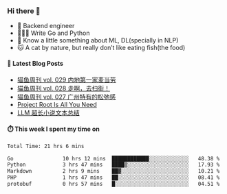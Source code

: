 ### Hi there 👋

- 🔧 Backend engineer
- 👨🏻‍💻 Write Go and Python
- 🔭 Know a little something about ML, DL(specially in NLP)
- 🐱 A cat by nature, but really don’t like eating fish(the food)

#### 📖 Latest Blog Posts
<!-- BLOG-POST-LIST:START -->
- [猫鱼周刊 vol. 029 内地第一家麦当劳](https://ameow.xyz/archives/weekly-029)
- [猫鱼周刊 vol. 028 走啊，去扫街！](https://ameow.xyz/archives/weekly-028)
- [猫鱼周刊 vol. 027 广州特有的松弛感](https://ameow.xyz/archives/weekly-027)
- [Project Root Is All You Need](https://ameow.xyz/archives/project-root-is-all-you-need)
- [LLM 超长小说文本总结](https://ameow.xyz/archives/llm-extra-long-text-summarize)
<!-- BLOG-POST-LIST:END -->

#### ⏱️ This week I spent my time on
<!--START_SECTION:waka-->

```txt
Total Time: 21 hrs 6 mins

Go                10 hrs 12 mins  ████████████░░░░░░░░░░░░░   48.38 %
Python            3 hrs 47 mins   ████▒░░░░░░░░░░░░░░░░░░░░   17.93 %
Markdown          2 hrs 9 mins    ██▓░░░░░░░░░░░░░░░░░░░░░░   10.21 %
PHP               1 hrs 47 mins   ██░░░░░░░░░░░░░░░░░░░░░░░   08.41 %
protobuf          0 hrs 57 mins   █░░░░░░░░░░░░░░░░░░░░░░░░   04.51 %
```

<!--END_SECTION:waka-->

<!--
**LeslieLeung/LeslieLeung** is a ✨ _special_ ✨ repository because its `README.md` (this file) appears on your GitHub profile.

Here are some ideas to get you started:

- 🔭 I’m currently working on ...
- 🌱 I’m currently learning ...
- 👯 I’m looking to collaborate on ...
- 🤔 I’m looking for help with ...
- 💬 Ask me about ...
- 📫 How to reach me: ...
- 😄 Pronouns: ...
- ⚡ Fun fact: ...
-->
